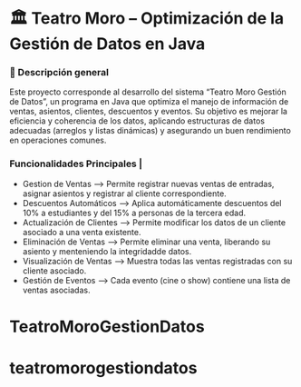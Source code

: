 # 🏛️ Teatro Moro – Optimización de la Gestión de Datos en Java

### 📖 Descripción general

Este proyecto corresponde al desarrollo del sistema “Teatro Moro Gestión de Datos”, un programa en Java que optimiza el manejo de información de ventas, asientos, clientes, descuentos y eventos.
Su objetivo es mejorar la eficiencia y coherencia de los datos, aplicando estructuras de datos adecuadas (arreglos y listas dinámicas) y asegurando un buen rendimiento en operaciones comunes.

### Funcionalidades Principales                                                                                   |

* Gestion de Ventas --> Permite registrar nuevas ventas de entradas, asignar asientos y registrar al cliente correspondiente.
* Descuentos Automáticos --> Aplica automáticamente descuentos del 10% a estudiantes y del 15% a personas de la tercera edad.
* Actualización de Clientes --> Permite modificar los datos de un cliente asociado a una venta existente.
* Eliminación de Ventas --> Permite eliminar una venta, liberando su asiento y menteniendo la integridadde datos.
* Visualización de Ventas --> Muestra todas las ventas registradas con su cliente asociado.
* Gestión de Eventos --> Cada evento (cine o show) contiene una lista de ventas asociadas.

# TeatroMoroGestionDatos
# teatromorogestiondatos
